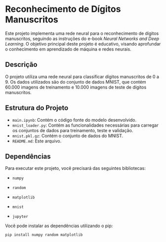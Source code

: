 # Reconhecimento de Dígitos Manuscritos

Este projeto implementa uma rede neural para o reconhecimento de dígitos manuscritos, seguindo as instruções do e-book *Neural Networks and Deep Learning*. O objetivo principal deste projeto é educativo, visando aprofundar o conhecimento em aprendizado de máquina e redes neurais.

## Descrição

O projeto utiliza uma rede neural para classificar dígitos manuscritos de 0 a 9. Os dados utilizados são do conjunto de dados MNIST, que contém 60.000 imagens de treinamento e 10.000 imagens de teste de dígitos manuscritos.

## Estrutura do Projeto

- `main.ipynb`: Contém o código fonte do modelo desenvolvido.
- `mnist_loader.py`: Contém as funcionalidades necessárias para carregar os conjuntos de dados para treinamento, teste e validação.
- `mnist.pkl.gz`: Contém o conjunto de dados do MNIST.
- `README.md`: Este arquivo.

## Dependências

Para executar este projeto, você precisará das seguintes bibliotecas:

- `numpy`
- `random`
- `matplotlib`

- `mnist`
- `jupyter`

Você pode instalar as dependências utilizando o pip:

```bash
pip install numpy random matplotlib
